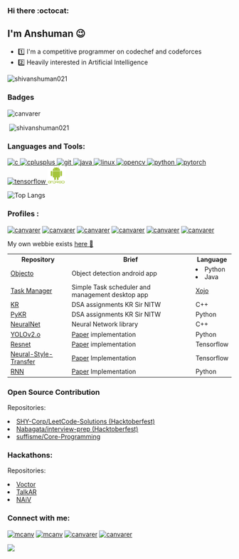### Hi there :octocat: 

## I'm Anshuman :wink:

- :one: I'm a competitive programmer on codechef and codeforces
- :two: Heavily interested in Artificial Intelligence

<p align="left"> <img src="https://komarev.com/ghpvc/?username=shivanshuman021" alt="shivanshuman021" /> </p>

<h3>Badges</h3>
  <img align="center" src="https://res.cloudinary.com/practicaldev/image/fetch/s--ipK3ZYfm--/c_limit,f_auto,fl_progressive,q_80,w_375/https://dev-to-uploads.s3.amazonaws.com/uploads/badge/badge_image/80/hacktoberfest2020-badge_2.png" alt="canvarer" height="30" width="40" />

<p>&nbsp;<img align="center" src="https://github-readme-stats.vercel.app/api?username=shivanshuman021&show_icons=true&count_private=false" alt="shivanshuman021" /></p>


<h3 align="left">Languages and Tools:</h3>
<p> <a href="https://www.cprogramming.com/" target="_blank"> <img src="https://devicons.github.io/devicon/devicon.git/icons/c/c-original.svg" alt="c" width="40" height="40"/> </a> <a href="https://www.w3schools.com/cpp/" target="_blank"> <img src="https://devicons.github.io/devicon/devicon.git/icons/cplusplus/cplusplus-original.svg" alt="cplusplus" width="40" height="40"/> </a> <a href="https://git-scm.com/" target="_blank"> <img src="https://www.vectorlogo.zone/logos/git-scm/git-scm-icon.svg" alt="git" width="40" height="40"/> </a> <a href="https://www.java.com" target="_blank"> <img src="https://devicons.github.io/devicon/devicon.git/icons/java/java-original-wordmark.svg" alt="java" width="40" height="40"/> </a> <a href="https://www.linux.org/" target="_blank"> <img src="https://devicons.github.io/devicon/devicon.git/icons/linux/linux-original.svg" alt="linux" width="40" height="40"/> </a> <a href="https://opencv.org/" target="_blank"> <img src="https://www.vectorlogo.zone/logos/opencv/opencv-icon.svg" alt="opencv" width="40" height="40"/> </a> <a href="https://www.postgresql.org" target="_blank"> <a href="https://www.python.org" target="_blank"> <img src="https://devicons.github.io/devicon/devicon.git/icons/python/python-original.svg" alt="python" width="40" height="40"/> </a> <a href="https://pytorch.org/" target="_blank"> <img src="https://www.vectorlogo.zone/logos/pytorch/pytorch-icon.svg" alt="pytorch" width="40" height="40"/> </a> <a href="https://www.tensorflow.org" target="_blank"> <img src="https://www.vectorlogo.zone/logos/tensorflow/tensorflow-icon.svg" alt="tensorflow" width="40" height="40"/> </a> <a href="https://www.developer.android.com" target="_blank"> <img src="https://github.com/devicons/devicon/blob/master/icons/android/android-plain-wordmark.svg" alt="android-studio" width="40" height="40"/> </a></p>

![Top Langs](https://github-readme-stats.vercel.app/api/top-langs/?username=shivanshuman021&layout=compact)


<h3 align="left">Profiles : </h3>
<p> <a href="https://codeforces.com/profile/shivanshuman02" target="blank"><img align="center" src="https://cdn.jsdelivr.net/npm/simple-icons@3.0.1/icons/codeforces.svg" alt="canvarer" height="30" width="40" /></a>
<a href="https://hackerrank.com/shivanshuman021" target="blank"><img align="center" src="https://cdn.jsdelivr.net/npm/simple-icons@3.0.1/icons/hackerrank.svg" alt="canvarer" height="30" width="40" /></a>
<a href="https://hackerearth.com/shivanshuman021" target="blank"><img align="center" src="https://cdn.jsdelivr.net/npm/simple-icons@3.0.1/icons/hackerearth.svg" alt="canvarer" height="30" width="40" /></a>
<a href="https://www.codechef.com/users/boruto_uz" target="blank"><img align="center" src="https://cdn.jsdelivr.net/npm/simple-icons@3.0.1/icons/codechef.svg" alt="canvarer" height="30" width="40" /></a>
<a href="https://leetcode.com/shivanshuman" target="blank"><img align="center" src="https://cdn.jsdelivr.net/npm/simple-icons@3.0.1/icons/leetcode.svg" alt="canvarer" height="30" width="40" /></a>
<a href="https://kaggle.com/shivanshuman021" target="blank"><img align="center" src="https://cdn.jsdelivr.net/npm/simple-icons@3.0.1/icons/kaggle.svg" alt="canvarer" height="30" width="40" /></a>
</p>



My own webbie exists [here :runner:](https://shivanshuman021.github.io)




<div>
  <table>
    <tr>
      <th> Repository</th>
      <th> Brief </th>
      <th> Language </th>
    </tr>
   <tr>
     <td><a href="https://github.com/shivanshuman021/Objecto">Objecto</a></td>
    <td>
      Object detection android app
     </td>
     <td>
       <li>Python</li>
       <li>Java</li>
     </td>
    </tr>
  
   <tr>
      <td><a href="https://github.com/shivanshuman021/TaskManager">Task Manager</a></td>
      <td>Simple Task scheduler and management desktop app</td>
      <td><a href="https://www.xojo.com/">Xojo</a></td>
  </tr>
  
  <tr>
  <td><a href="https://github.com/shivanshuman021/KR">KR</a></td>
  <td>DSA assignments KR Sir NITW</td>
  <td>C++</td>
  </tr>
  <tr>
  <td><a href="https://github.com/shivanshuman021/PyKR">PyKR</a></td>
  <td>DSA assignments KR Sir NITW</td>
  <td>Python</td>
  </tr>
  <tr>
  <td><a href="https://github.com/shivanshuman021/NeuralNet/">NeuralNet</a></td>
  <td>Neural Network library</td>
  <td>C++</td>
  </tr>
  <tr>
  <td><a href="https://github.com/shivanshuman021/YOLOv2.o/">YOLOv2.o</td>
  <td><a href="https://arxiv.org/abs/1612.08242">Paper</a> implementation</td>
  <td>Python</td>
  </tr>
  <tr>
  <td><a href="https://github.com/shivanshuman021/resnet/">Resnet</a></td>
  <td><a href="https://arxiv.org/abs/1512.03385">Paper</a> implementation</td>
  <td>Tensorflow</td>
  </tr>
  <tr>
  <td><a href="https://github.com/shivanshuman021/neural-style-transfer/">Neural-Style-Transfer</a></td>
  <td><a href="https://arxiv.org/abs/1508.06576">Paper</a> Implementation</td>
  <td>Tensorflow</td>
  </tr>
  <tr>
  <td><a href="https://github.com/shivanshuman021/RNN">RNN</a></td>
  <td><a href="https://arxiv.org/abs/1808.03314">Paper</a> Implementation</td>
  <td>Python</td>
  </tr>
  </table>
  <h3> Open Source Contribution</h3>
  
  Repositories:
  
  <li><a href="https://github.com/SHY-Corp/LeetCode-Solutions.git">SHY-Corp/LeetCode-Solutions (Hacktoberfest)</a></li>
  <li><a href="https://github.com/Nabagata/interview-prep.git">Nabagata/interview-prep (Hacktoberfest)</a></li>
  <li><a href="https://github.com/suffisme/Core-Programming.git">suffisme/Core-Programming</a></li>
  
  
  
  <h3>Hackathons:</h3>
  
  Repositories:
  
  <li><a href="https://github.com/shivanshuman021/Voctor">Voctor</a></li>
  
  <li><a href="https://github.com/Technocrats-nitw/TalkAR.git">TalkAR</a></li>
  
  <li><a href="https://github.com/Technocrats-nitw/NAiV.git">NAiV</a></li>
  
  </div>   
  
<p align="left">
<h3 align="left">Connect with me:</h3>
<a href="https://linkedin.com/in/anshuman-mishra-warangal" target="blank"><img align="center" src="https://cdn.jsdelivr.net/npm/simple-icons@3.0.1/icons/linkedin.svg" alt="mcanv" height="30" width="40" /></a>
<a href="https://twitter.com/in/shivanshuman021" target="blank"><img align="center" src="https://cdn.jsdelivr.net/npm/simple-icons@3.0.1/icons/twitter.svg" alt="mcanv" height="30" width="40" /></a>
<a href="https://instagram.com/era_of_exorcism" target="blank"><img align="center" src="https://cdn.jsdelivr.net/npm/simple-icons@3.0.1/icons/instagram.svg" alt="canvarer" height="30" width="40" /></a>
<a href="https://www.facebook.com/profile.php?id=100027935993418" target="blank"><img align="center" src="https://cdn.jsdelivr.net/npm/simple-icons@3.0.1/icons/facebook.svg" alt="canvarer" height="30" width="40" /></a>
</p>

  
  
         
<img src="https://github-profile-trophy.vercel.app/?username=shivanshuman021&column=3&margin-w=15&margin-h=15 (https://github.com/ryo-ma/github-profile-trophy)">


